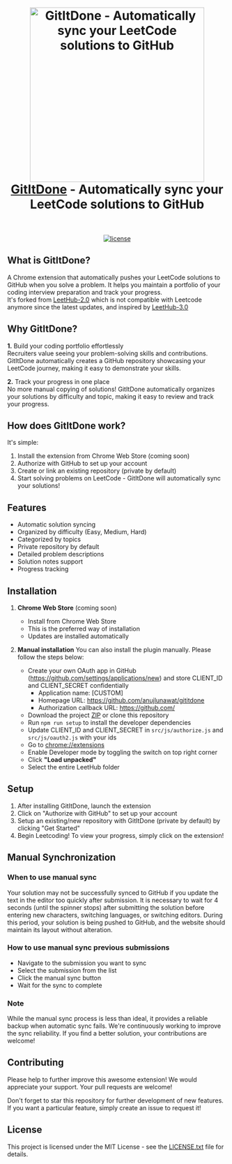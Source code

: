 <h1 align="center">
  <a href="https://github.com/anujlunawat/GitItDone-Extension"><img src="assets/thumbnail-1.0.png" alt="GitItDone - Automatically sync your LeetCode solutions to GitHub" width="400"></a>
  <br>
  <a href="https://github.com/anujlunawat/GitItDone-Extension">GitItDone</a> - Automatically sync your LeetCode solutions to GitHub
  <br>
  <br>
</h1>

<p align="center">
  <a href="https://github.com/anujlunawat/GitItDone-Extension/blob/main/LICENSE.txt">
    <img src="https://img.shields.io/badge/license-MIT-blue.svg" alt="license"/>
  </a>
</p>

## What is GitItDone?
<p>A Chrome extension that automatically pushes your LeetCode solutions to GitHub when you solve a problem. It helps you maintain a portfolio of your coding interview preparation and track your progress.
  <br>It's forked from <a href="https://github.com/arunbhardwaj/LeetHub-2.0">LeetHub-2.0</a> which is not compatible with Leetcode anymore since the latest updates, and inspired by
  <a href="https://github.com/raphaelheinz/LeetHub-3.0">LeetHub-3.0</a></p>

## Why GitItDone?
<p> <strong>1.</strong> Build your coding portfolio effortlessly<br>
Recruiters value seeing your problem-solving skills and contributions. GitItDone automatically creates a GitHub repository showcasing your LeetCode journey, making it easy to demonstrate your skills.</p>

<p> <strong>2.</strong> Track your progress in one place<br>
No more manual copying of solutions! GitItDone automatically organizes your solutions by difficulty and topic, making it easy to review and track your progress.</p>

## How does GitItDone work?     

<p>It's simple:</p>
<ol>
  <li>Install the extension from Chrome Web Store (coming soon)</li>
  <li>Authorize with GitHub to set up your account</li>
  <li>Create or link an existing repository (private by default)</li>
  <li>Start solving problems on LeetCode - GitItDone will automatically sync your solutions!</li>
</ol>

## Features
- Automatic solution syncing
- Organized by difficulty (Easy, Medium, Hard)
- Categorized by topics
- Private repository by default
- Detailed problem descriptions
- Solution notes support
- Progress tracking

## Installation

1. **Chrome Web Store** (coming soon)
   - Install from Chrome Web Store
   - This is the preferred way of installation
   - Updates are installed automatically

2. **Manual installation**
    You can also install the plugin manually. Please follow the steps below:
    * Create your own OAuth app in GitHub (https://github.com/settings/applications/new) and store CLIENT_ID and CLIENT_SECRET confidentially
        * Application name: [CUSTOM]
        * Homepage URL: https://github.com/anujlunawat/gititdone
        * Authorization callback URL: https://github.com/
    * Download the project <a href="/anujlunawat/GitItDone/archive/refs/heads/main.zip">ZIP</a> or clone this repository
    * Run ```npm run setup``` to install the developer dependencies
    * Update CLIENT_ID and CLIENT_SECRET in ```src/js/authorize.js``` and ```src/js/oauth2.js``` with your ids
    * Go to <a href="chrome://extensions">chrome://extensions</a>
    * Enable Developer mode by toggling the switch on top right corner
    * Click **"Load unpacked"**
    * Select the entire LeetHub folder

## Setup

1. After installing GitItDone, launch the extension
2. Click on "Authorize with GitHub" to set up your account
3. Setup an existing/new repository with GitItDone (private by default) by clicking "Get Started"
4. Begin Leetcoding! To view your progress, simply click on the extension!

## Manual Synchronization

### When to use manual sync
Your solution may not be successfully synced to GitHub if you update the text in the editor too quickly after submission.
It is necessary to wait for 4 seconds (until the spinner stops) after submitting the solution before entering new characters, switching languages, or switching editors.
During this period, your solution is being pushed to GitHub, and the website should maintain its layout without alteration.

### How to use manual sync previous submissions
   - Navigate to the submission you want to sync
   - Select the submission from the list
   - Click the manual sync button
   - Wait for the sync to complete
     
### Note
While the manual sync process is less than ideal, it provides a reliable backup when automatic sync fails. We're continuously working to improve the sync reliability. If you find a better solution, your contributions are welcome!

## Contributing

Please help to further improve this awesome extension! We would appreciate your support. Your pull requests are welcome!

Don't forget to star this repository for further development of new features. If you want a particular feature, simply create an issue to request it!

## License

This project is licensed under the MIT License - see the [LICENSE.txt](LICENSE.txt) file for details.
